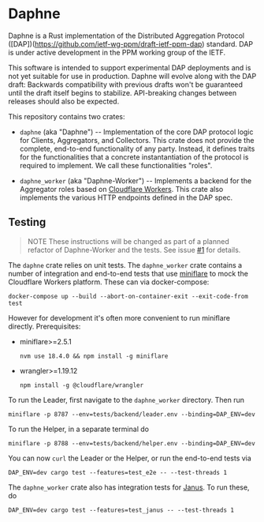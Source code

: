 # Daphne

Daphne is a Rust implementation of the Distributed Aggregation Protocol
([DAP])(https://github.com/ietf-wg-ppm/draft-ietf-ppm-dap) standard. DAP is
under active development in the PPM working group of the IETF.

This software is intended to support experimental DAP deployments and is not yet
suitable for use in production. Daphne will evolve along with the DAP draft:
Backwards compatibility with previous drafts won't be guaranteed until the draft
itself begins to stabilize. API-breaking changes between releases should also be
expected.

This repository contains two crates:

* `daphne` (aka "Daphne") -- Implementation of the core DAP protocol logic for
  Clients, Aggregators, and Collectors. This crate does not provide the
  complete, end-to-end functionality of any party. Instead, it defines traits
  for the functionalities that a concrete instantantiation of the protocol is
  required to implement. We call these functionalities "roles".

* `daphne_worker` (aka "Daphne-Worker") -- Implements a backend for the
  Aggregator roles based on [Cloudflare
  Workers](https://workers.cloudflare.com/). This crate also implements the
  various HTTP endpoints defined in the DAP spec.

## Testing

> NOTE These instructions will be changed as part of a planned refactor of
> Daphne-Worker and the tests. See issue
> [#1](https://github.com/cloudflare/daphne/issues/1) for details.

The `daphne` crate relies on unit tests. The `daphne_worker` crate contains a
number of integration and end-to-end tests that use
[miniflare](https://miniflare.dev/) to mock the Cloudflare Workers platform.
These can via docker-compose:

```
docker-compose up --build --abort-on-container-exit --exit-code-from test
```

However for development it's often more convenient to run miniflare directly.
Prerequisites:

* miniflare>=2.5.1

    ```
    nvm use 18.4.0 && npm install -g miniflare
    ```

* wrangler>=1.19.12

    ```
    npm install -g @cloudflare/wrangler
    ```

To run the Leader, first navigate to the `daphne_worker` directory. Then run

```
miniflare -p 8787 --env=tests/backend/leader.env --binding=DAP_ENV=dev
```

To run the Helper, in a separate terminal do

```
miniflare -p 8788 --env=tests/backend/helper.env --binding=DAP_ENV=dev
```

You can now `curl` the Leader or the Helper, or run the end-to-end tests via

```
DAP_ENV=dev cargo test --features=test_e2e -- --test-threads 1
```

The `daphne_worker` crate also has integration tests for
[Janus](https://github.com/divviup/janus). To run these, do

```
DAP_ENV=dev cargo test --features=test_janus -- --test-threads 1
```
